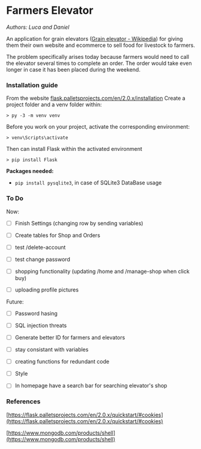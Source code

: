 # Farmers Elevator

*Authors: Luca and Daniel*

An application for grain elevators ([Grain elevator - Wikipedia](https://en.wikipedia.org/wiki/Grain_elevator)) for giving them their own website and ecommerce to sell food for livestock to farmers.

The problem specifically arises today because farmers would need to call the elevator several times to complete an order. The order would take even longer in case it has been placed during the weekend.

### Installation guide

From the website [flask.palletsprojects.com/en/2.0.x/installation](https://flask.palletsprojects.com/en/2.0.x/installation/)
Create a project folder and a venv folder within:

```
> py -3 -m venv venv
```

Before you work on your project, activate the corresponding environment:

```
> venv\Scripts\activate
```

Then can install Flask within the activated environment

```
> pip install Flask
```

**Packages needed:**

- `pip install pysqlite3`, in case of SQLite3 DataBase usage

### To Do

Now:

- [ ] Finish Settings (changing row by sending variables)

- [ ] Create tables for Shop and Orders

- [ ] test /delete-account

- [ ] test change password

- [ ] shopping functionality (updating /home and /manage-shop when click buy)

- [ ] uploading profile pictures

Future:

- [ ] Password hasing

- [ ] SQL injection threats

- [ ] Generate better ID for farmers and elevators

- [ ] stay consistant with variables

- [ ] creating functions for redundant code

- [ ] Style

- [ ] In homepage have a search bar for searching elevator's shop

### References

[https://flask.palletsprojects.com/en/2.0.x/quickstart/#cookies](https://flask.palletsprojects.com/en/2.0.x/quickstart/#cookies)

[https://www.mongodb.com/products/shell](https://www.mongodb.com/products/shell)
